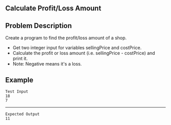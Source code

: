 Calculate Profit/Loss Amount
-
Problem Description
-
Create a program to find the profit/loss amount of a shop.

- Get two integer input for variables sellingPrice and costPrice.
- Calculate the profit or loss amount (i.e. sellingPrice - costPrice) and print it.
- Note: Negative means it's a loss.

Example
-
    Test Input
    18
    7
----
    Expected Output
    11
